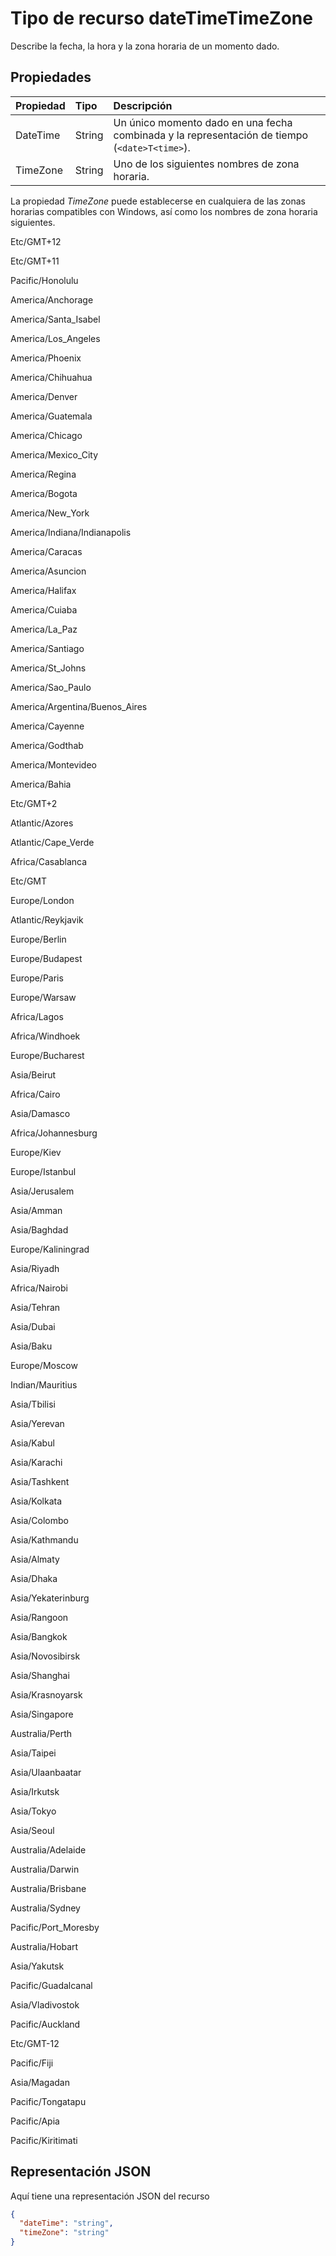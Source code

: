 # <a name="datetimetimezone-resource-type"></a>Tipo de recurso dateTimeTimeZone

Describe la fecha, la hora y la zona horaria de un momento dado.

## <a name="properties"></a>Propiedades
| Propiedad       | Tipo    |Descripción|
|:---------------|:--------|:----------|
|DateTime|String|Un único momento dado en una fecha combinada y la representación de tiempo (`<date>T<time>`).|
|TimeZone|String|Uno de los siguientes nombres de zona horaria.|


La propiedad _TimeZone_ puede establecerse en cualquiera de las zonas horarias compatibles con Windows, así como los nombres de zona horaria siguientes.

Etc/GMT+12

Etc/GMT+11

Pacific/Honolulu

America/Anchorage

America/Santa_Isabel

America/Los_Angeles

America/Phoenix

America/Chihuahua

America/Denver

America/Guatemala

America/Chicago

America/Mexico_City

America/Regina

America/Bogota

America/New_York

America/Indiana/Indianapolis

America/Caracas

America/Asuncion

America/Halifax

America/Cuiaba

America/La_Paz

America/Santiago

America/St_Johns

America/Sao_Paulo

America/Argentina/Buenos_Aires

America/Cayenne

America/Godthab

America/Montevideo

America/Bahia

Etc/GMT+2

Atlantic/Azores

Atlantic/Cape_Verde

Africa/Casablanca

Etc/GMT

Europe/London

Atlantic/Reykjavik

Europe/Berlin

Europe/Budapest

Europe/Paris

Europe/Warsaw

Africa/Lagos

Africa/Windhoek

Europe/Bucharest

Asia/Beirut

Africa/Cairo

Asia/Damasco

Africa/Johannesburg

Europe/Kiev

Europe/Istanbul

Asia/Jerusalem

Asia/Amman

Asia/Baghdad

Europe/Kaliningrad

Asia/Riyadh

Africa/Nairobi

Asia/Tehran

Asia/Dubai

Asia/Baku

Europe/Moscow

Indian/Mauritius

Asia/Tbilisi

Asia/Yerevan

Asia/Kabul

Asia/Karachi

Asia/Tashkent

Asia/Kolkata

Asia/Colombo

Asia/Kathmandu

Asia/Almaty

Asia/Dhaka

Asia/Yekaterinburg

Asia/Rangoon

Asia/Bangkok

Asia/Novosibirsk

Asia/Shanghai

Asia/Krasnoyarsk

Asia/Singapore

Australia/Perth

Asia/Taipei

Asia/Ulaanbaatar

Asia/Irkutsk

Asia/Tokyo

Asia/Seoul

Australia/Adelaide

Australia/Darwin

Australia/Brisbane

Australia/Sydney

Pacific/Port_Moresby

Australia/Hobart

Asia/Yakutsk

Pacific/Guadalcanal

Asia/Vladivostok

Pacific/Auckland

Etc/GMT-12

Pacific/Fiji

Asia/Magadan

Pacific/Tongatapu

Pacific/Apia

Pacific/Kiritimati

## <a name="json-representation"></a>Representación JSON

Aquí tiene una representación JSON del recurso

<!-- {
  "blockType": "resource",
  "optionalProperties": [

  ],
  "@odata.type": "microsoft.graph.dateTimeTimeZone"
}-->

```json
{
  "dateTime": "string",
  "timeZone": "string"
}

```

<!-- uuid: 8fcb5dbc-d5aa-4681-8e31-b001d5168d79
2015-10-25 14:57:30 UTC -->
<!-- {
  "type": "#page.annotation",
  "description": "dateTimeTimeZone resource",
  "keywords": "",
  "section": "documentation",
  "tocPath": ""
}-->
